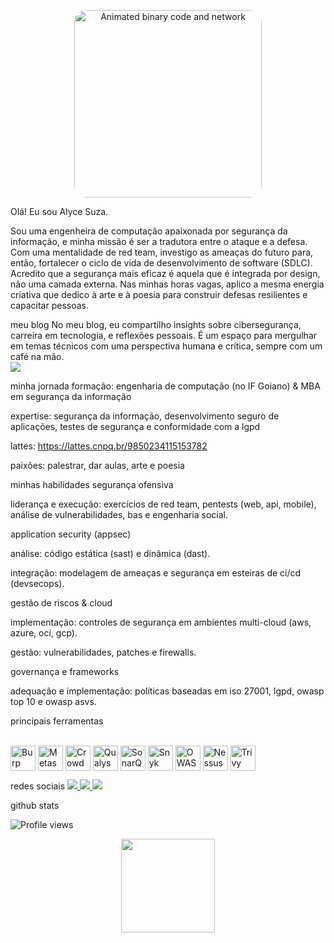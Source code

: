 <p align="center">
<a href="https://github.com/alycesuza">
<img src="https://media.giphy.com/media/j6YyTCP4yKVbf3Lq59/giphy.gif" alt="Animated binary code and network" width="300" style="border-radius:20px;">
</a>
</p>

Olá! Eu sou Alyce Suza.

Sou uma engenheira de computação apaixonada por segurança da informação, e minha missão é ser a tradutora entre o ataque e a defesa. Com uma mentalidade de red team, investigo as ameaças do futuro para, então, fortalecer o ciclo de vida de desenvolvimento de software (SDLC). Acredito que a segurança mais eficaz é aquela que é integrada por design, não uma camada externa. Nas minhas horas vagas, aplico a mesma energia criativa que dedico à arte e à poesia para construir defesas resilientes e capacitar pessoas.

meu blog
No meu blog, eu compartilho insights sobre cibersegurança, carreira em tecnologia, e reflexões pessoais. É um espaço para mergulhar em temas técnicos com uma perspectiva humana e crítica, sempre com um café na mão.
<br>
<a href="https://alycesuza.tech/" target="_blank">
<img src="https://img.shields.io/badge/Leia%20meus%20artigos-FF5722?style=for-the-badge&logo=blogger&logoColor=white">
</a>

minha jornada
formação: engenharia de computação (no IF Goiano) & MBA em segurança da informação

expertise: segurança da informação, desenvolvimento seguro de aplicações, testes de segurança e conformidade com a lgpd

lattes: https://lattes.cnpq.br/9850234115153782

paixões: palestrar, dar aulas, arte e poesia

minhas habilidades
segurança ofensiva

liderança e execução: exercícios de red team, pentests (web, api, mobile), análise de vulnerabilidades, bas e engenharia social.

application security (appsec)

análise: código estática (sast) e dinâmica (dast).

integração: modelagem de ameaças e segurança em esteiras de ci/cd (devsecops).

gestão de riscos & cloud

implementação: controles de segurança em ambientes multi-cloud (aws, azure, oci, gcp).

gestão: vulnerabilidades, patches e firewalls.

governança e frameworks

adequação e implementação: políticas baseadas em iso 27001, lgpd, owasp top 10 e owasp asvs.

principais ferramentas
<div style="display: inline_block"><br>
<img align="center" alt="Burp Suite" height="40" src="https://img.shields.io/badge/Burp%20Suite-F76911?style=for-the-badge&logo=burpsuite&logoColor=white">
<img align="center" alt="Metasploit" height="40" src="https://img.shields.io/badge/Metasploit-E31837?style=for-the-badge&logo=metasploit&logoColor=white">
<img align="center" alt="CrowdStrike" height="40" src="https://img.shields.io/badge/CrowdStrike-662D91?style=for-the-badge&logo=crowdstrike&logoColor=white">
<img align="center" alt="Qualys" height="40" src="https://img.shields.io/badge/Qualys-E51B38?style=for-the-badge&logo=qualys&logoColor=white">
<img align="center" alt="SonarQube" height="40" src="https://img.shields.io/badge/SonarQube-00446A?style=for-the-badge&logo=sonarqube&logoColor=white">
<img align="center" alt="Snyk" height="40" src="https://img.shields.io/badge/Snyk-4C6FFF?style=for-the-badge&logo=snyk&logoColor=white">
<img align="center" alt="OWASP ZAP" height="40" src="https://img.shields.io/badge/OWASP%20ZAP-192A44?style=for-the-badge&logo=owasp&logoColor=white">
<img align="center" alt="Nessus" height="40" src="https://img.shields.io/badge/Nessus-002D56?style=for-the-badge&logo=tenable&logoColor=white">
<img align="center" alt="Trivy" height="40" src="https://img.shields.io/badge/Trivy-004979?style=for-the-badge&logo=trivy&logoColor=white"><br>
</div>

redes sociais
<a href="https://www.linkedin.com/in/alyce-suza/" target="_blank">
<img src="https://img.shields.io/badge/LinkedIn-0077B5?style=for-the-badge&logo=linkedin&logoColor=white">
</a>
<a href="https://www.instagram.com/alycesuza/" target="_blank">
<img src="https://img.shields.io/badge/Instagram-E4405F?style=for-the-badge&logo=instagram&logoColor=white">
</a>
<a href="https://www.youtube.com/channel/UCAJ9b6AHL2WlG7Ul0wqx53w" target="_blank">
<img src="https://img.shields.io/badge/YouTube-FF0000?style=for-the-badge&logo=youtube&logoColor=white">
</a>

github stats
<p align="left">
<img src="https://komarev.com/ghpvc/?username=alycesuza&color=yellow" alt="Profile views" />
</p>

<div align="center">
<a href="https://github.com/alycesuza">
<img height="150em" src="https://github-readme-stats.vercel.app/api/top-langs/?username=alycesuza&theme=radical&layout=compact&langs_count=10"/>
</a>
</div>
